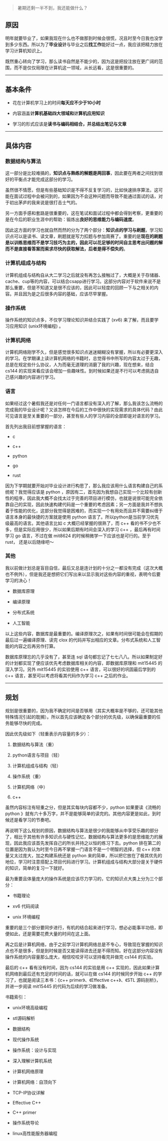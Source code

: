 > 暑期还剩一半不到，我还能做什么？

## 原因

明年就要毕业了，如果我现在什么也不做那到时候会很慌，况且时至今日我也没学到多少东西。所以为了**毕业设计**与毕业之后**找工作**能好过一点，我应该把精力放在学习计算机知识上。

既然重心转向了学习，那么读书自然是不能少的，因为这是把投注放在更广阔的范围，而不是仅仅局限在计算机这一领域，从长远看，这是很重要的。

---

## 基本条件

- 花在计算机学习上的时间**每天应不少于10小时**

- 内容涵盖**计算机基础四大领域和计算机应用知识**

- 学习的形式应该是**读书与编码相结合，并总结出笔记与文章**

---

## 具体内容

### 数据结构与算法

这一部分是比较难搞的，**知识点与熟练的解题是两回事**，因此要在两者之间找到很好的平衡点才能完成这部分的学习。

虽然很不情愿，但是有些基础知识是不得不反复学习的，比如快速排序算法，这可能在面试过程中会被问到的，如果因为不会这种问题而导致不能通过面试的话，对于初出茅庐的我来说是很打击士气的。

另一方面手感和套路是很重要的，这在笔试和面试过程中都会得到考察，更重要的是在今后的职业生涯中的帮助：锻炼出**良好的思维能力与编码速度**。

因此这方面的学习也就自然而然的分为了两个部分：**知识点的学习与刷题**，学习知识点可以是读书、读文章，刷题就是写力扣题与参加周赛了。重要的是**现在的刷题是以训练思维而不是学习技巧为主的，因此可以花足够的时间自主思考出问题的解而不是直接看答案而索求尽快的获取解法，后者是得不偿失的**。

### 计算机组成与结构

计算机组成与结构自从大二学习之后就没有再怎么接触过了，大概是关于存储器、cache、cup等的内容，可以结合csapp进行学习。这部分内容对于软件来说不是那么重要，但是不知道又是很不应该的，因此可以轻度的回顾一下与之相关的内容。并且因为是之后很多内容的基础，应该尽早掌握。

### 操作系统

操作系统的知识点多，不仅学习理论知识并结合实践了 (xv6) 来了解，而且要学习应用知识 (unix环境编程) 。

### 计算机网络

计算机网络刚学不久，但是感觉很多知识点迷迷糊糊没有掌握，所以有必要更深入的学习。在学期课上读计算机网络的书籍时，总觉得书中所写的内容太过于无趣，总是在规定些什么协议，人为而毫无道理的消磨了我的兴趣，现在想来，结合 cs144 的实现来看应该会增加一些趣味性。到时候如果还是不行可以考虑挑选自己感兴趣的内容进行学习。

### 语言

如果经过这个暑假我还是对任何一门语言都没有深入的了解，那么我该怎么流畅的完成我的毕业设计呢？又该怎样在今后的工作中很快的实现需求的具体代码？由此可见语言是至关重要的一部分，甚至有些人的学习内容的全部即是对语言的学习。

首先列出我目前想掌握的语言：

- c

- c++

- python

- go

- rust

因为下学期就要开始对毕业设计进行构思了，那么我应该用什么语言构建自己的系统呢？我觉得应该是 python ，原因有二，首先因为我想自己实现一个比较有创新性的程序，因此我大概不会找太过于完善的项目进行模仿，也就是说很可能完全依靠自己的实现，因此快速构建代码是一个重要的考虑因素；另一方面是我并不想执着于性能的优化，这部分我觉得是困难的，而实现一个有用处而且并不需要纠缠于语言本身的最快捷的方案就是使用 python 语言了。所以python是当前学习优先级最高的语言。其他语言比如 c 大概已经掌握的很熟了，而 c++ 看的书不少也不多，但是实际应用很少，所以如果后期有时间会深入的学习 c++ ，最后再有时间学习 go 语言，不过在做 mit8624 的时候稍微学一下应该也是可行的。至于 rust， 还是以后随缘吧～

### 其他

我以前做计划总是盲目自信，最后又总是连计划的十分之一都没有完成（这次大概也不例外），但是我还是想把它们写出来以显示我对这些内容的重视，表明今后要学习的决心！

- 数据库原理

- 编译原理

- 分布式系统

- 人工智能

以上这些内容，数据库是最重要的。编译原理次之，如果有时间很可能会在假期的最后过一遍编译原理、读完 clox 的代码并写出相应的文章。分布式系统和人工智能的内容之后再另作打算。

数据库原理忘的几乎没有了，甚至连 sql 语句都忘记了七七八八。所以如果制定好的计划都实现了便应该优先考虑数据库相关的内容，即数据库原理和 mit15445 的深入学习。另外 mit15445 的实验使用 c++ 语言，可以很好的巩固最后学到的 c++ 语言，甚至可以考虑将看其代码作为学习 c++ 之后的作业。

---

## 规划

规划是很重要的，因为我不确定时间是否够用（其实大概率是不够的，还可能其他特殊情况引起的耽搁）。所以首先应该确定各个部分的优先级，以确保最重要的任务能够尽快的完成。

因此优先级如下（轻重表示内容量的多少）：

1. 数据结构与算法（重）

2. python语言与项目（轻）

3. 计算机组成与结构（轻）

4. 操作系统（重）

5. 计算机网络（中）

6. c++

虽然内容标注有轻重之分，但是其实每块内容都不少，python 如果要读《流畅的 python 》就有六十多万字，并不是能够简单的读完的。其他内容更是如此，到时候还是看学习的节奏吧。

再说明下这么规划的原因，数据结构与算法是很少的我能够从中享受乐趣的部分了，相比于其他有许多知识点与硬性记忆，数据结构与算法更多的是思维能力的展现，因此我应该首先发挥自己的所长并持之以恒的练习下去。python 排在第二的位置是因为我认为时至今日再不掌握一门语言不是一个明智的选择，但 c++ 的体量又太过庞大，加之构建系统还是 python 来的简单，所以把它放在了极其优先的地位，学习时注意搭配上项目代码进行学习。计算机组成与结构大部分是关于硬件的知识，简单的复习一下就好。

最为重要且体量庞大的操作系统是应该尽力学习的，它的知识点大类上分为三个部分：

- 书籍理论

- xv6 代码阅读

- unix 环境编程

重要的是三个部分要同步进行，有机的结合起来进行学习，想必必能事半功倍，即便如此，还是需要花费大量的时间在这上面。

再之后是计算机网络，由于之前学习计算机网络总是不专心，导致现在掌握的知识点也不是很多，但是到时候是否又能读得进去还是不得而知。好在这部分内容没有操作系统的内容量那么庞大，相信咬咬牙可以坚持看完并做完 cs144 的实验。

最后的 c++ 看有没有时间，因为 cs144 的实验是用 c++ 实现的，因此如果计算机网络到最后还有充足的时间的话，就可以在做 cs144 的时候同步开始 c++ 的学习了，也就是阅读三本书：《c++ primer》、《Effective c++》、《STL 源码剖析》，并进一步阅读 mit15445 的代码为后续的学习做准备。

书籍索引：

- unix环境高级编程

- stl源码解析

- 数据结构

- 现代操作系统

- 操作系统：设计与实现

- 深入理解计算机系统

- 计算机网络原理

- 计算机网络：自顶向下

- TCP-IP协议详解

- Effective C++

- C++ primer

- 操作系统导论

- linux高性能服务器编程
